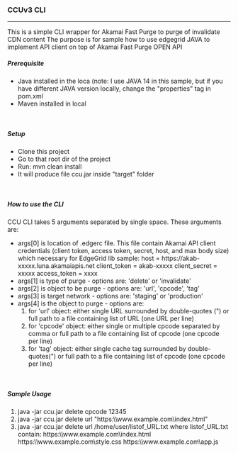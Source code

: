 <h3>CCUv3 CLI</h3>
<hr>
<p>
This is a simple CLI wrapper for Akamai Fast Purge to purge of invalidate CDN content
The purpose is for sample how to use edgegrid JAVA to implement API client on top of
Akamai Fast Purge OPEN API
</p>

<h5>Prerequisite</h5>
<ul>
    <li>Java installed in the loca (note: I use JAVA 14 in this sample, but if you have different JAVA version locally, change the "properties" tag in pom.xml</li>
    <li>Maven installed in local</li>
</ul>
<br>
<h5>Setup</h5>
<ul>
    <li>Clone this project</li>
    <li>Go to that root dir of the project</li>
    <li>Run: mvn clean install</li>
    <li>It will produce file ccu.jar inside "target" folder</li>
</ul>
<br>
<h5>How to use the CLI</h5>
<p>CCU CLI takes 5 arguments separated by single space. These arguments are:</p>
<ul>
   <li>
   args[0] is location of .edgerc file. This file contain Akamai API client credentials (client token,
   access token, secret, host, and max body size) which necessary for EdgeGrid lib
   sample:
   host = https://akab-xxxxx.luna.akamaiapis.net
   client_token = akab-xxxxx
   client_secret = xxxxx
   access_token = xxxx
   </li>
   <li>args[1] is type of purge - options are: 'delete' or 'invalidate'</li>
   <li>args[2] is object to be purge - options are: 'url', 'cpcode', 'tag'</li>
   <li>args[3] is target network - options are: 'staging' or 'production'</li>
   <li>
   args[4] is the object to purge - options are:
   <ol>
    <li>for 'url' object: either single URL surrounded by double-quotes (") or full path to a file containing list of URL (one URL per line)</li>
    <li>for 'cpcode' object: either single or multiple cpcode separated by comma or full path to a file containing list of cpcode (one cpcode per line)</li>
    <li>for 'tag' object: either single cache tag surrounded by double-quotes(") or full path to a file containing list of cpcode (one cpcode per line)</li>
   </ol>
   </li>
</ul>
<br>
<h5>Sample Usage</h5>
<ol>
    <li>java -jar ccu.jar delete cpcode 12345</li>
    <li>java -jar ccu.jar delete url "https:\\www.example.com\index.html"</li>
    <li>
    java -jar ccu.jar delete url /home/user/listof_URL.txt
       where listof_URL.txt contain:
       https:\\www.example.com\index.html
       https:\\www.example.com\style.css
       https:\\www.example.com\app.js
    </li>   
</ol>


